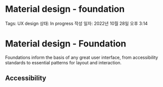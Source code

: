 # Material design - foundation

Tags: UX design
상태: In progress
작성 일자: 2022년 10월 28일 오후 3:14

# Material design - Foundation

Foundations inform the basis of any great user interface, from accessibility standards to essential patterns for layout and interaction.

## Accessibility